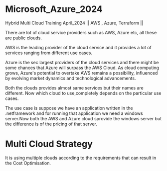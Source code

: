 # Microsoft_Azure_2024
Hybrid Multi Cloud Training April_2024 || AWS , Azure, Terraform ||

There are lot of cloud service providers such as AWS, Azure etc, all these are public clouds.

AWS is the leading provider of the cloud service and it provides a lot of services ranging from different use cases.

Azure is the sec largest providers of the cloud services and there might be some chances that Azure will surpass the AWS Cloud.
As cloud computing grows, Azure's potential to overtake AWS remains a possibility, influenced by evolving market dynamics and technological advancements.

Both the clouds provides almost same services but their names are different.
Now which cloud to use,completely depends on the particular use cases.

The use case is suppose we have an application written in the .netframework and for running that application we need a windows server.Now both the AWS and Azure cloud sprovide the windows server but the difference is of the pricing of that server.

# Multi Cloud Strategy
It is using multiple clouds according to the requirements that can result in the Cost Optimisation.
